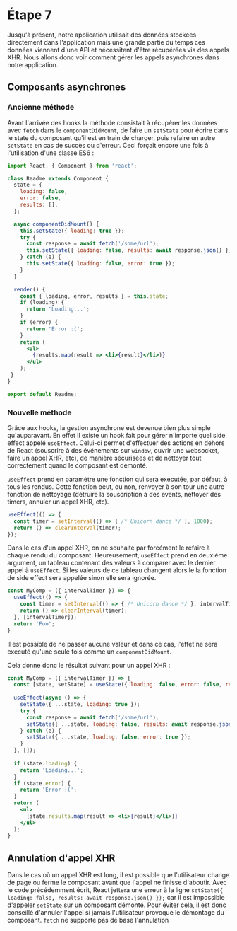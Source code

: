 # Étape 7

Jusqu'à présent, notre application utilisait des données stockées directement dans l'application mais une grande partie
du temps ces données viennent d'une API et nécessitent d'être récupérées via des appels XHR. Nous allons donc voir
comment gérer les appels asynchrones dans notre application.

## Composants asynchrones

### Ancienne méthode

Avant l'arrivée des hooks la méthode consistait à récupérer les données avec `fetch` dans le `componentDidMount`,
de faire un `setState` pour écrire dans le state du composant qu'il est en train de charger, puis refaire un autre
`setState` en cas de succès ou d'erreur. Ceci forçait encore une fois à l'utilisation d'une classe ES6 :

```jsx harmony
import React, { Component } from 'react';

class Readme extends Component {
  state = {
    loading: false,
    error: false,
    results: [],
  };

  async componentDidMount() {
    this.setState({ loading: true });
    try {
      const response = await fetch('/some/url');
      this.setState({ loading: false, results: await response.json() });
    } catch (e) {
      this.setState({ loading: false, error: true });
    }
  }

  render() {
    const { loading, error, results } = this.state;
    if (loading) {
      return 'Loading...';
    }
    if (error) {
      return 'Error :(';
    }
    return (
      <ul>
        {results.map(result => <li>{result}</li>)}
      </ul>
    );
 }
}

export default Readme;
```

### Nouvelle méthode

Grâce aux hooks, la gestion asynchrone est devenue bien plus simple qu'auparavant. En effet il existe un hook fait pour
gérer n'importe quel side effect appelé `useEffect`. Celui-ci permet d'effectuer des actions en dehors de React
(souscrire à des événements sur `window`, ouvrir une websocket, faire un appel XHR, etc), de manière
sécurisées et de nettoyer tout correctement quand le composant est démonté.

`useEffect` prend en paramètre une fonction qui sera executée, par défaut, à tous les rendus. Cette fonction peut, ou
non, renvoyer à son tour une autre fonction de nettoyage (détruire la souscription à des events, nettoyer des timers,
annuler un appel XHR, etc).

```js
useEffect(() => {
  const timer = setInterval(() => { /* Unicorn dance */ }, 1000);
  return () => clearInterval(timer);
});
```

Dans le cas d'un appel XHR, on ne souhaite par forcément le refaire à chaque rendu du composant. Heureusement,
`useEffect` prend en deuxième argument, un tableau contenant des valeurs à comparer avec le dernier appel à `useEffect`.
Si les valeurs de ce tableau changent alors le la fonction de side effect sera appelée sinon elle sera ignorée.

```js
const MyComp = ({ intervalTimer }) => {
  useEffect(() => {
    const timer = setInterval(() => { /* Unicorn dance */ }, intervalTimer);
    return () => clearInterval(timer);
  }, [intervalTimer]);
  return 'Foo';
}
```

Il est possible de ne passer aucune valeur et dans ce cas, l'effet ne sera executé qu'une seule fois comme un
`componentDidMount`.

Cela donne donc le résultat suivant pour un appel XHR :

```jsx harmony
const MyComp = ({ intervalTimer }) => {
  const [state, setState] = useState({ loading: false, error: false, results: [] });
  
  useEffect(async () => {
    setState({ ...state, loading: true });
    try {
      const response = await fetch('/some/url');
      setState({ ...state, loading: false, results: await response.json() });
    } catch (e) {
      setState({ ...state, loading: false, error: true });
    }
  }, []);
  
  if (state.loading) {
    return 'Loading...';
  }
  if (state.error) {
    return 'Error :(';
  }
  return (
    <ul>
      {state.results.map(result => <li>{result}</li>)}
    </ul>
  );
}
```

## Annulation d'appel XHR

Dans le cas où un appel XHR est long, il est possible que l'utilisateur change de page ou ferme le composant avant que
l'appel ne finisse d'aboutir. Avec le code précédemment écrit, React jettera une erreur à la ligne
`setState({ loading: false, results: await response.json() });` car il est impossible d'appeler `setState` sur un
composant démonté. Pour éviter cela, il est donc conseillé d'annuler l'appel si jamais l'utilisateur provoque le
démontage du composant. `fetch` ne supporte pas de base l'annulation
